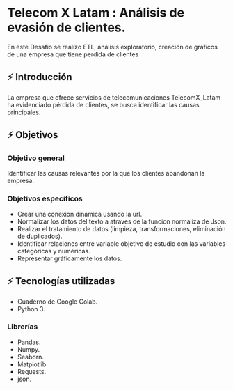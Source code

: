 # Telecom X Latam : Análisis de evasión de clientes. 
En este Desafio se realizo ETL, análisis exploratorio, creación de gráficos  de una empresa que tiene perdida de clientes

## ⚡ **Introducción**

La empresa que ofrece servicios de telecomunicaciones TelecomX_Latam ha evidenciado pérdida de clientes, se busca identificar las causas principales.

## ⚡ **Objetivos**

### **Objetivo general**
  
  Identificar las causas relevantes por la que los clientes abandonan la empresa.

### **Objetivos específicos**

  * Crear una conexion dinamica usando la url.
  * Normalizar los datos del texto a atraves de la funcion normaliza de Json.
  * Realizar el tratamiento de datos (limpieza, transformaciones, eliminación de duplicados).
  * Identificar relaciones entre variable objetivo de estudio con las variables categóricas y numéricas.
  * Representar gráficamente los datos.

## ⚡ **Tecnologías utilizadas**

  * Cuaderno de Google Colab.
  * Python 3.

  ### **Librerías**
  * Pandas.
  * Numpy.
  * Seaborn.
  * Matplotlib.
  * Requests.
  * json.
